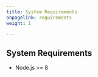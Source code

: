 ```yaml
---
title: System Requirements
onpagelink: requirements
weight: 1

---
```


System Requirements
-------------------

- Node.js &gt;= 8
 